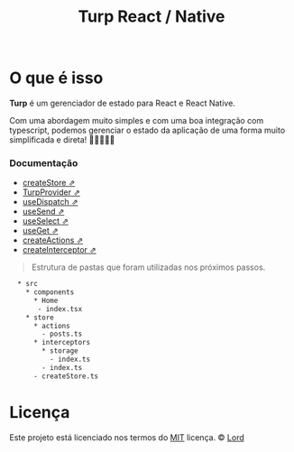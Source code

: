 <h1 align="center"> Turp React / Native </h1>
<br/>
<!-- <p align="center">
    <a href="https://www.jsdelivr.com/package/npm/turp">
        <img src="https://data.jsdelivr.com/v1/package/npm/turp/badge?style=rounded" alt="jsdeliver">
    </a>
    <a href="https://badge.fury.io/js/turp">
        <img src="https://badge.fury.io/js/turp.svg" alt="npm-version">
    </a>
    <a href="https://badge.fury.io/js/turp">
        <img src="https://img.shields.io/badge/dynamic/json?url=https://api.npmjs.org/downloads/point/2020-01-01:2050-01-01/turp&label=npm%20downloads&query=$.downloads&color=informational" alt="npm-downloads">
    </a>
    <a href="https://badge.fury.io/gh/boopathikumar018%2Fturp">
        <img src="https://badge.fury.io/gh/boopathikumar018%2Fturp.svg" alt="GitHub version" height="20">
    </a>
    <a href="https://opensource.org/licenses/MIT">
        <img src="https://img.shields.io/badge/License-MIT-yellow.svg" alt="licenses" height="20">
    </a>
</p> -->


# O que é isso

**Turp** é um gerenciador de estado para React e React Native.

Com uma abordagem muito simples e com uma boa integração com  typescript, podemos gerenciar o estado da aplicação de uma forma muito simplificada e direta! 🚀🚀🚀🚀🚀


### Documentação

* [createStore ⇗](/pt/configure?id=configurando-store)
* [TurpProvider ⇗](/pt/configure?id=configurando-provider)
* [useDispatch ⇗](/pt/use_dispatch)
* [useSend ⇗](/pt/use_send.md)
* [useSelect ⇗](/pt/use_select.md)
* [useGet ⇗](/pt/use_get.md)
* [createActions ⇗](/pt/create_actions.md)
* [createInterceptor ⇗](/pt/create_interceptor.md)

> Estrutura de pastas que foram utilizadas nos próximos passos.
```txt
  * src
    * components
      * Home
       - index.tsx
    * store
      * actions
        - posts.ts
      * interceptors
        * storage
          - index.ts
        - index.ts
      - createStore.ts
```

# Licença

Este projeto está licenciado nos termos do
 [MIT](https://github.com/turp/turp/LICENSE) licença.
 © [Lord](https://linkedin.com/in/lord7775)
